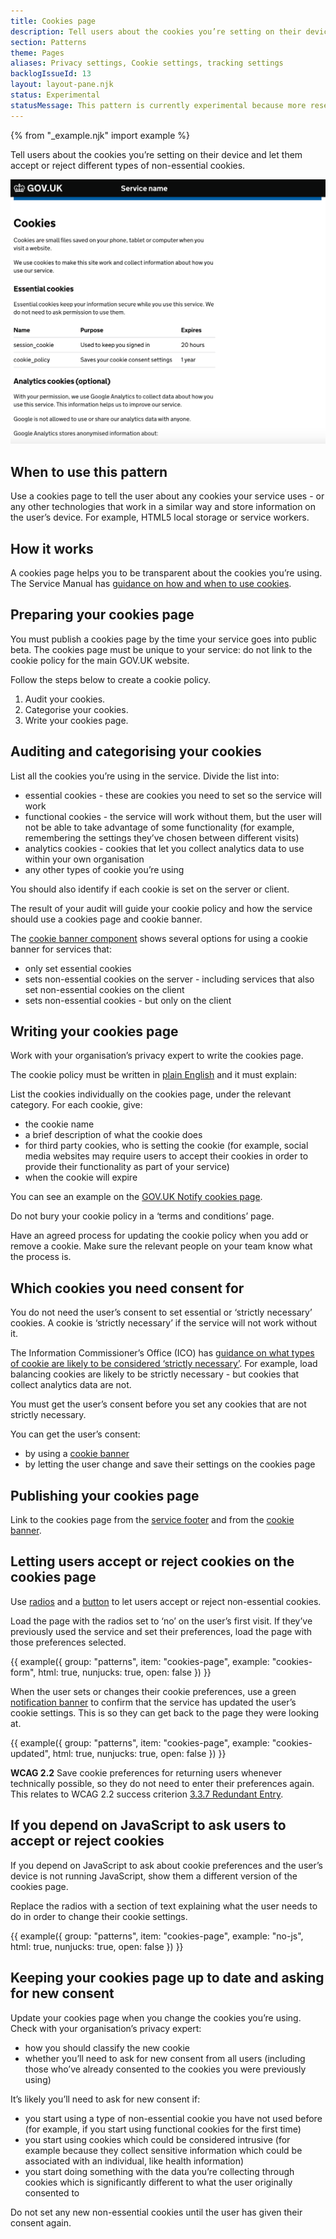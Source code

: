 ```yaml
---
title: Cookies page
description: Tell users about the cookies you’re setting on their device and let them accept or reject different types of non-essential cookies.
section: Patterns
theme: Pages
aliases: Privacy settings, Cookie settings, tracking settings
backlogIssueId: 13
layout: layout-pane.njk
status: Experimental
statusMessage: This pattern is currently experimental because more research is needed to validate it.
---
```


{% from "_example.njk" import example %}

Tell users about the cookies you’re setting on their device and let them accept or reject different types of non-essential cookies.

![A screenshot showing an example cookies page, with information about what cookies the site uses.](cookies-page.png)

## When to use this pattern

Use a cookies page to tell the user about any cookies your service uses - or any other technologies that work in a similar way and store information on the user’s device. For example, HTML5 local storage or service workers.

## How it works

A cookies page helps you to be transparent about the cookies you’re using. The Service Manual has [guidance on how and when to use cookies](https://www.gov.uk/service-manual/technology/working-with-cookies-and-similar-technologies).

## Preparing your cookies page

You must publish a cookies page by the time your service goes into public beta. The cookies page must be unique to your service: do not link to the cookie policy for the main GOV.UK website.

Follow the steps below to create a cookie policy.

1. Audit your cookies.
2. Categorise your cookies.
3. Write your cookies page.

## Auditing and categorising your cookies

List all the cookies you’re using in the service. Divide the list into:

- essential cookies - these are cookies you need to set so the service will work
- functional cookies - the service will work without them, but the user will not be able to take advantage of some functionality (for example, remembering the settings they’ve chosen between different visits)
- analytics cookies - cookies that let you collect analytics data to use within your own organisation
- any other types of cookie you’re using

You should also identify if each cookie is set on the server or client.

The result of your audit will guide your cookie policy and how the service should use a cookies page and cookie banner.

The [cookie banner component](/components/cookie-banner/) shows several options for using a cookie banner for services that:

- only set essential cookies
- sets non-essential cookies on the server - including services that also set non-essential cookies on the client
- sets non-essential cookies - but only on the client

## Writing your cookies page

Work with your organisation’s privacy expert to write the cookies page.

The cookie policy must be written in [plain English](https://www.gov.uk/guidance/content-design/writing-for-gov-uk#plain-english) and it must explain:

List the cookies individually on the cookies page, under the relevant category. For each cookie, give:

- the cookie name
- a brief description of what the cookie does
- for third party cookies, who is setting the cookie (for example, social media websites may require users to accept their cookies in order to provide their functionality as part of your service)
- when the cookie will expire

You can see an example on the [GOV.UK Notify cookies page](https://www.notifications.service.gov.uk/cookies).

Do not bury your cookie policy in a ‘terms and conditions’ page.

Have an agreed process for updating the cookie policy when you add or remove a cookie. Make sure the relevant people on your team know what the process is.

## Which cookies you need consent for

You do not need the user’s consent to set essential or ‘strictly necessary’ cookies. A cookie is ‘strictly necessary’ if the service will not work without it.

The Information Commissioner’s Office (ICO) has [guidance on what types of cookie are likely to be considered ‘strictly necessary’](https://ico.org.uk/for-organisations/guide-to-pecr/guidance-on-the-use-of-cookies-and-similar-technologies/what-are-the-rules-on-cookies-and-similar-technologies/). For example, load balancing cookies are likely to be strictly necessary - but cookies that collect analytics data are not.

You must get the user’s consent before you set any cookies that are not strictly necessary.

You can get the user’s consent:

- by using a [cookie banner](/components/cookie-banner/)
- by letting the user change and save their settings on the cookies page

## Publishing your cookies page

Link to the cookies page from the [service footer](/components/footer/) and from the [cookie banner](/components/cookie-banner/).

## Letting users accept or reject cookies on the cookies page

Use [radios](/components/radios/) and a [button](/components/button/) to let users accept or reject non-essential cookies.

Load the page with the radios set to ‘no’ on the user’s first visit. If they’ve previously used the service and set their preferences, load the page with those preferences selected.

{{ example({ group: "patterns", item: "cookies-page", example: "cookies-form", html: true, nunjucks: true, open: false }) }}

When the user sets or changes their cookie preferences, use a green [notification banner](/components/notification-banner/) to confirm that the service has updated the user’s cookie settings. This is so they can get back to the page they were looking at.

{{ example({ group: "patterns", item: "cookies-page", example: "cookies-updated", html: true, nunjucks: true, open: false }) }}

<strong class="govuk-tag govuk-tag--grey">WCAG 2.2</strong> Save cookie preferences for returning users whenever technically possible, so they do not need to enter their preferences again. This relates to WCAG 2.2 success criterion [3.3.7 Redundant Entry](https://www.w3.org/WAI/WCAG22/Understanding/redundant-entry.html).

## If you depend on JavaScript to ask users to accept or reject cookies

If you depend on JavaScript to ask about cookie preferences and the user’s device is not running JavaScript, show them a different version of the cookies page.

Replace the radios with a section of text explaining what the user needs to do in order to change their cookie settings.

{{ example({ group: "patterns", item: "cookies-page", example: "no-js", html: true, nunjucks: true, open: false }) }}

## Keeping your cookies page up to date and asking for new consent

Update your cookies page when you change the cookies you’re using. Check with your organisation’s privacy expert:

- how you should classify the new cookie
- whether you’ll need to ask for new consent from all users (including those who’ve already consented to the cookies you were previously using)

It’s likely you’ll need to ask for new consent if:

- you start using a type of non-essential cookie you have not used before (for example, if you start using functional cookies for the first time)
- you start using cookies which could be considered intrusive (for example because they collect sensitive information which could be associated with an individual, like health information)
- you start doing something with the data you’re collecting through cookies which is significantly different to what the user originally consented to

Do not set any new non-essential cookies until the user has given their consent again.
